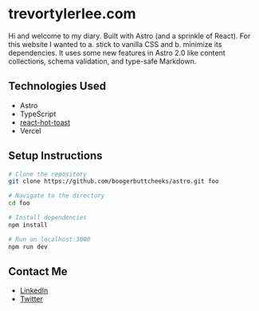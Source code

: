 # trevortylerlee.com

Hi and welcome to my diary. Built with Astro (and a sprinkle of React). For this website I wanted to a. stick to vanilla CSS and b. minimize its dependencies. It uses some new features in Astro 2.0 like content collections, schema validation, and type-safe Markdown.

## Technologies Used

- Astro
- TypeScript
- [react-hot-toast]()
- Vercel

## Setup Instructions

```zsh
# Clone the repository
git clone https://github.com/boogerbuttcheeks/astro.git foo

# Navigate to the directory
cd foo

# Install dependencies
npm install

# Run on localhost:3000
npm run dev
```
## Contact Me
- [LinkedIn](https://www.linkedin.com/in/trevortylerlee/)
- [Twitter](https://www.twitter.com/boogerbuttcheek)
